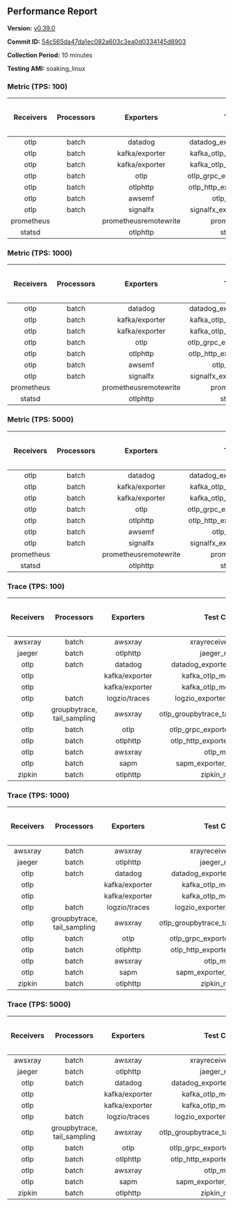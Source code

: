 ## Performance Report

**Version:** [v0.39.0](https://github.com/aws-observability/aws-otel-collector/releases/tag/v0.39.0)

**Commit ID:** [54c565da47da1ec082a603c3ea0d0334145d8903](https://github.com/aws-observability/aws-otel-collector/commit/54c565da47da1ec082a603c3ea0d0334145d8903)

**Collection Period:** 10 minutes

**Testing AMI:** soaking_linux


### Metric (TPS: 100)
| Receivers | Processors | Exporters | Test Case | Data Type | Instance Type | Avg CPU Usage (Percent) | Avg Memory Usage (Megabytes) | Max CPU Usage (Percent) | Max Memory Usage (Megabytes) |
|:---------:|:----------:|:---------:|:---------:|:---------:|:-------------:|:-----------------------:|:----------------------------:|:-----------------------:|:----------------------------:|
| otlp | batch | datadog | datadog_exporter_metric_mock | otlp | m5.2xlarge | 0.47 | 96.46 | 0.70 | 97.94 |
| otlp | batch | kafka/exporter | kafka_otlp_metric_mock_2_8_1 | otlp | m5.2xlarge | 1.92 | 101.49 | 2.40 | 103.34 |
| otlp | batch | kafka/exporter | kafka_otlp_metric_mock_3_2_0 | otlp | m5.2xlarge | 0.43 | 101.79 | 2.30 | 102.43 |
| otlp | batch | otlp | otlp_grpc_exporter_metric_mock | otlp | m5.2xlarge | 0.18 | 88.77 | 0.30 | 91.18 |
| otlp | batch | otlphttp | otlp_http_exporter_metric_mock | otlp | m5.2xlarge | 0.20 | 97.93 | 0.40 | 101.83 |
| otlp | batch | awsemf | otlp_metric_mock | otlp | m5.2xlarge | 0.39 | 92.04 | 0.70 | 93.20 |
| otlp | batch | signalfx | signalfx_exporter_metric_mock | otlp | m5.2xlarge | 0.24 | 99.39 | 0.40 | 101.98 |
| prometheus |  | prometheusremotewrite | prometheus_mock | prometheus | m5.2xlarge | 0.08 | 91.81 | 0.40 | 93.75 |
| statsd |  | otlphttp | statsd_mock | statsd | m5.2xlarge | 0.01 | 77.26 | 0.10 | 78.29 |

### Metric (TPS: 1000)
| Receivers | Processors | Exporters | Test Case | Data Type | Instance Type | Avg CPU Usage (Percent) | Avg Memory Usage (Megabytes) | Max CPU Usage (Percent) | Max Memory Usage (Megabytes) |
|:---------:|:----------:|:---------:|:---------:|:---------:|:-------------:|:-----------------------:|:----------------------------:|:-----------------------:|:----------------------------:|
| otlp | batch | datadog | datadog_exporter_metric_mock | otlp | m5.2xlarge | 2.16 | 99.44 | 2.40 | 100.86 |
| otlp | batch | kafka/exporter | kafka_otlp_metric_mock_2_8_1 | otlp | m5.2xlarge | 0.74 | 98.78 | 2.30 | 103.94 |
| otlp | batch | kafka/exporter | kafka_otlp_metric_mock_3_2_0 | otlp | m5.2xlarge | 0.50 | 98.50 | 0.60 | 99.40 |
| otlp | batch | otlp | otlp_grpc_exporter_metric_mock | otlp | m5.2xlarge | 0.45 | 92.31 | 0.60 | 93.32 |
| otlp | batch | otlphttp | otlp_http_exporter_metric_mock | otlp | m5.2xlarge | 0.56 | 101.05 | 0.70 | 103.39 |
| otlp | batch | awsemf | otlp_metric_mock | otlp | m5.2xlarge | 1.70 | 96.42 | 1.80 | 97.41 |
| otlp | batch | signalfx | signalfx_exporter_metric_mock | otlp | m5.2xlarge | 0.85 | 99.56 | 1.00 | 101.60 |
| prometheus |  | prometheusremotewrite | prometheus_mock | prometheus | m5.2xlarge | 0.77 | 118.75 | 1.30 | 127.08 |
| statsd |  | otlphttp | statsd_mock | statsd | m5.2xlarge | 0.01 | 75.81 | 0.10 | 76.36 |

### Metric (TPS: 5000)
| Receivers | Processors | Exporters | Test Case | Data Type | Instance Type | Avg CPU Usage (Percent) | Avg Memory Usage (Megabytes) | Max CPU Usage (Percent) | Max Memory Usage (Megabytes) |
|:---------:|:----------:|:---------:|:---------:|:---------:|:-------------:|:-----------------------:|:----------------------------:|:-----------------------:|:----------------------------:|
| otlp | batch | datadog | datadog_exporter_metric_mock | otlp | m5.2xlarge | 10.42 | 118.84 | 11.10 | 124.40 |
| otlp | batch | kafka/exporter | kafka_otlp_metric_mock_2_8_1 | otlp | m5.2xlarge | 10.84 | 114.87 | 11.40 | 119.73 |
| otlp | batch | kafka/exporter | kafka_otlp_metric_mock_3_2_0 | otlp | m5.2xlarge | 12.69 | 115.40 | 13.40 | 118.46 |
| otlp | batch | otlp | otlp_grpc_exporter_metric_mock | otlp | m5.2xlarge | 1.53 | 103.42 | 3.30 | 208.62 |
| otlp | batch | otlphttp | otlp_http_exporter_metric_mock | otlp | m5.2xlarge | 2.03 | 101.17 | 2.20 | 103.77 |
| otlp | batch | awsemf | otlp_metric_mock | otlp | m5.2xlarge | 8.33 | 108.51 | 8.70 | 110.99 |
| otlp | batch | signalfx | signalfx_exporter_metric_mock | otlp | m5.2xlarge | 3.85 | 101.10 | 4.10 | 105.59 |
| prometheus |  | prometheusremotewrite | prometheus_mock | prometheus | m5.2xlarge | 4.78 | 229.75 | 8.10 | 256.77 |
| statsd |  | otlphttp | statsd_mock | statsd | m5.2xlarge | 0.01 | 78.52 | 0.10 | 79.75 |

### Trace (TPS: 100)
| Receivers | Processors | Exporters | Test Case | Data Type | Instance Type | Avg CPU Usage (Percent) | Avg Memory Usage (Megabytes) | Max CPU Usage (Percent) | Max Memory Usage (Megabytes) |
|:---------:|:----------:|:---------:|:---------:|:---------:|:-------------:|:-----------------------:|:----------------------------:|:-----------------------:|:----------------------------:|
| awsxray | batch | awsxray | xrayreceiver_mock | xray | m5.2xlarge | 3.59 | 91.17 | 3.80 | 92.29 |
| jaeger | batch | otlphttp | jaeger_mock | jaeger | m5.2xlarge | 0.04 | 78.56 | 0.10 | 79.71 |
| otlp | batch | datadog | datadog_exporter_trace_mock | otlp | m5.2xlarge | 0.06 | 80.32 | 0.10 | 80.40 |
| otlp |  | kafka/exporter | kafka_otlp_mock_2_8_1 | otlp | m5.2xlarge | 0.07 | 83.65 | 0.30 | 86.29 |
| otlp |  | kafka/exporter | kafka_otlp_mock_3_2_0 | otlp | m5.2xlarge | 0.06 | 83.80 | 0.20 | 84.89 |
| otlp | batch | logzio/traces | logzio_exporter_trace_mock | otlp | m5.2xlarge | 0.04 | 77.09 | 0.20 | 77.66 |
| otlp | groupbytrace, tail_sampling | awsxray | otlp_groupbytrace_tailsampling_mock | otlp | m5.2xlarge | 0.03 | 80.05 | 0.20 | 80.95 |
| otlp | batch | otlp | otlp_grpc_exporter_trace_mock | otlp | m5.2xlarge | 0.04 | 79.79 | 0.20 | 80.72 |
| otlp | batch | otlphttp | otlp_http_exporter_trace_mock | otlp | m5.2xlarge | 0.04 | 78.10 | 0.20 | 78.73 |
| otlp | batch | awsxray | otlp_mock | otlp | m5.2xlarge | 0.04 | 79.17 | 0.10 | 80.14 |
| otlp | batch | sapm | sapm_exporter_trace_mock | otlp | m5.2xlarge | 0.04 | 78.68 | 0.20 | 79.94 |
| zipkin | batch | otlphttp | zipkin_mock | zipkin | m5.2xlarge | 0.04 | 76.96 | 0.10 | 78.53 |

### Trace (TPS: 1000)
| Receivers | Processors | Exporters | Test Case | Data Type | Instance Type | Avg CPU Usage (Percent) | Avg Memory Usage (Megabytes) | Max CPU Usage (Percent) | Max Memory Usage (Megabytes) |
|:---------:|:----------:|:---------:|:---------:|:---------:|:-------------:|:-----------------------:|:----------------------------:|:-----------------------:|:----------------------------:|
| awsxray | batch | awsxray | xrayreceiver_mock | xray | m5.2xlarge | 18.54 | 97.88 | 19.10 | 99.82 |
| jaeger | batch | otlphttp | jaeger_mock | jaeger | m5.2xlarge | 0.04 | 78.12 | 0.20 | 79.39 |
| otlp | batch | datadog | datadog_exporter_trace_mock | otlp | m5.2xlarge | 0.06 | 80.37 | 0.20 | 81.15 |
| otlp |  | kafka/exporter | kafka_otlp_mock_2_8_1 | otlp | m5.2xlarge | 0.05 | 84.35 | 0.20 | 85.65 |
| otlp |  | kafka/exporter | kafka_otlp_mock_3_2_0 | otlp | m5.2xlarge | 0.06 | 83.36 | 0.20 | 84.09 |
| otlp | batch | logzio/traces | logzio_exporter_trace_mock | otlp | m5.2xlarge | 0.03 | 77.80 | 0.20 | 77.87 |
| otlp | groupbytrace, tail_sampling | awsxray | otlp_groupbytrace_tailsampling_mock | otlp | m5.2xlarge | 0.03 | 78.41 | 0.10 | 79.65 |
| otlp | batch | otlp | otlp_grpc_exporter_trace_mock | otlp | m5.2xlarge | 0.04 | 79.22 | 0.20 | 79.86 |
| otlp | batch | otlphttp | otlp_http_exporter_trace_mock | otlp | m5.2xlarge | 0.05 | 76.88 | 0.20 | 77.63 |
| otlp | batch | awsxray | otlp_mock | otlp | m5.2xlarge | 0.05 | 79.81 | 0.20 | 81.17 |
| otlp | batch | sapm | sapm_exporter_trace_mock | otlp | m5.2xlarge | 0.04 | 78.12 | 0.20 | 79.29 |
| zipkin | batch | otlphttp | zipkin_mock | zipkin | m5.2xlarge | 0.03 | 79.13 | 0.10 | 79.74 |

### Trace (TPS: 5000)
| Receivers | Processors | Exporters | Test Case | Data Type | Instance Type | Avg CPU Usage (Percent) | Avg Memory Usage (Megabytes) | Max CPU Usage (Percent) | Max Memory Usage (Megabytes) |
|:---------:|:----------:|:---------:|:---------:|:---------:|:-------------:|:-----------------------:|:----------------------------:|:-----------------------:|:----------------------------:|
| awsxray | batch | awsxray | xrayreceiver_mock | xray | m5.2xlarge | 25.89 | 109.63 | 27.50 | 114.72 |
| jaeger | batch | otlphttp | jaeger_mock | jaeger | m5.2xlarge | 0.05 | 76.57 | 0.10 | 78.25 |
| otlp | batch | datadog | datadog_exporter_trace_mock | otlp | m5.2xlarge | 0.05 | 81.76 | 0.10 | 82.12 |
| otlp |  | kafka/exporter | kafka_otlp_mock_2_8_1 | otlp | m5.2xlarge | 0.19 | 83.41 | 0.30 | 84.20 |
| otlp |  | kafka/exporter | kafka_otlp_mock_3_2_0 | otlp | m5.2xlarge | 0.17 | 84.56 | 0.30 | 85.62 |
| otlp | batch | logzio/traces | logzio_exporter_trace_mock | otlp | m5.2xlarge | 0.04 | 78.20 | 0.10 | 79.62 |
| otlp | groupbytrace, tail_sampling | awsxray | otlp_groupbytrace_tailsampling_mock | otlp | m5.2xlarge | 0.03 | 80.60 | 0.20 | 81.60 |
| otlp | batch | otlp | otlp_grpc_exporter_trace_mock | otlp | m5.2xlarge | 0.03 | 81.18 | 0.20 | 81.74 |
| otlp | batch | otlphttp | otlp_http_exporter_trace_mock | otlp | m5.2xlarge | 0.04 | 78.22 | 0.20 | 78.93 |
| otlp | batch | awsxray | otlp_mock | otlp | m5.2xlarge | 0.04 | 79.35 | 0.20 | 80.71 |
| otlp | batch | sapm | sapm_exporter_trace_mock | otlp | m5.2xlarge | 0.04 | 78.73 | 0.20 | 79.88 |
| zipkin | batch | otlphttp | zipkin_mock | zipkin | m5.2xlarge | 0.04 | 78.57 | 0.20 | 79.73 |
